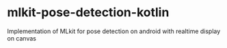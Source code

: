 # mlkit-pose-detection-kotlin
Implementation of MLkit for pose detection on android with realtime display on canvas
